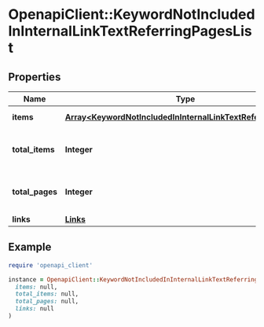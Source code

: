 # OpenapiClient::KeywordNotIncludedInInternalLinkTextReferringPagesList

## Properties

| Name | Type | Description | Notes |
| ---- | ---- | ----------- | ----- |
| **items** | [**Array&lt;KeywordNotIncludedInInternalLinkTextReferringPages&gt;**](KeywordNotIncludedInInternalLinkTextReferringPages.md) | Set of items. |  |
| **total_items** | **Integer** | Total number of items in result set. |  |
| **total_pages** | **Integer** | Total number of pages in result set. |  |
| **links** | [**Links**](Links.md) |  | [optional] |

## Example

```ruby
require 'openapi_client'

instance = OpenapiClient::KeywordNotIncludedInInternalLinkTextReferringPagesList.new(
  items: null,
  total_items: null,
  total_pages: null,
  links: null
)
```

